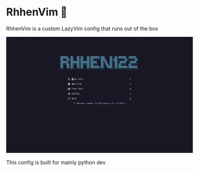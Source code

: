# RhhenVim 🐍

RhhenVim is a custom LazyVim config that runs out of the box

<img src="demo.png">

This config is built for mainly python dev
